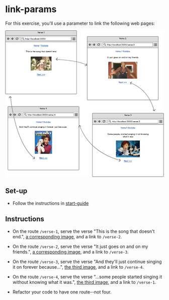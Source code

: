 # link-params
For this exercise, you'll use a parameter to link the following web pages:

![Four linked web pages](wireframes/2326897.png)

## Set-up
- Follow the instructions in [start-guide](../start-guide.md)

## Instructions
- On the route `/verse-1`, serve the verse "This is the song that doesn't end.", [a corresponding image](http://rophydoes.rintin.com/wp-content/uploads/2011/01/lambchop1.jpg), and a link to `/verse-2`.

- On the route `/verse-2`, serve the verse "It just goes on and on my friends.", [a corresponding image](http://i.ytimg.com/vi/1_47KVJV8DU/mqdefault.jpg), and a link to `/verse-3`.

- On the route `/verse-3`, serve the verse "And they'll just continue singing it on forever because...", [the third image](http://media-cache-ak0.pinimg.com/236x/4d/61/6c/4d616c5f67a37d1b7db7acc79a3dcf03.jpg), and a link to `/verse-4`.

- On the route `/verse-4`, serve the verse "...some people started singing it without knowing what it was.", [the third image](http://media-cache-ak0.pinimg.com/236x/75/a1/d4/75a1d4cba1954c1abee9b4bd85d21de9.jpg), and a link to `/verse-1`.

- Refactor your code to have one route--not four.

